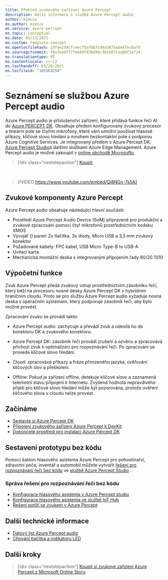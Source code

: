 ```yaml
---
title: Přehled zvukového zařízení Azure Percept
description: Další informace o službě Azure Percept audio
author: mimcco
ms.author: mimcco
ms.service: azure-percept
ms.topic: conceptual
ms.date: 03/23/2021
ms.custom: template-concept
ms.openlocfilehash: 23fae249cfceec75af0b7c49a3875ab447ecbafd
ms.sourcegitcommit: f0a3ee8ff77ee89f83b69bc30cb87caa80f1e724
ms.translationtype: MT
ms.contentlocale: cs-CZ
ms.lasthandoff: 03/26/2021
ms.locfileid: "105564258"
---
```

# <a name="introduction-to-azure-percept-audio"></a>Seznámení se službou Azure Percept audio

Azure Percept audio je příslušenství zařízení, které přidává funkce řeči AI do [Azure PERCEPT DK](./overview-azure-percept-dk.md). Obsahuje předem konfigurovaný zvukový procesor a lineární pole se čtyřmi mikrofony, které vám umožní používat hlasové příkazy, klíčové slovo hledání a mnohem bezkontaktní pole s podporou Azure Cognitive Services. Je integrovaný předem s Azure Percept DK, [Azure Percept Studio](https://go.microsoft.com/fwlink/?linkid=2135819)a dalšími službami Azure Edge Management. Azure Percept audio je možné zakoupit v [online obchodě Microsoftu](https://go.microsoft.com/fwlink/p/?LinkId=2155270).

> [!div class="nextstepaction"]
> [Koupit](https://go.microsoft.com/fwlink/p/?LinkId=2155270)

</br>

> [!VIDEO https://www.youtube.com/embed/Qj8NGn-7s5A]

## <a name="azure-percept-audio-components"></a>Zvukové komponenty Azure Percept

Azure Percept audio obsahuje následující hlavní součásti:

- Prostředí Azure Percept Audio Device (SoM) připravené pro produkční a zvukové zpracování pomocí čtyř mikrofonů prostřednictvím kodeku XMOS
- Vývojář () panel: 2x tlačítka, 3x diody, Micro USB a 3,5 mm zvukový konektor
- Požadované kabely: FPC kabel, USB Micro Type-B to USB-A
- Uvítací karta
- Mechanická montážní deska s integrovaným připojením řady 80/20 1010

## <a name="compute-capabilities"></a>Výpočetní funkce 

Zvuk Azure Percept předá zvukový vstup prostřednictvím zásobníku řeči, který běží na procesoru nosné desky Azure Percept DK v hybridním hraničním cloudu. Proto se pro službu Azure Percept audio vyžaduje nosná deska s operačním systémem, který podporuje zásobník řeči, aby bylo možné provést. 

Zpracování zvuku se provádí takto: 

- Azure Percept audio: zachycuje a převádí zvuk a odesílá ho do konektoru DK a zvukového konektoru.

- Azure Percept DK: zásobník řeči provádí zrušení a ozvěnu a zpracovává příchozí zvuk k optimalizaci pro rozpoznávání řeči. Po zpracování se provede klíčové slovo hledání.

- Cloud: zpracovává příkazy a fráze přirozeného jazyka, ověřování klíčových slov a přeškolení. 

- Offline: Pokud je zařízení offline, detekuje klíčové slovo a zaznamená telemetrii stavu připojení k Internetu. Zvýšená hodnota nepravdivého přijetí pro klíčové slovo hledání může být pozorována, protože ověření klíčového slova v cloudu nelze provést. 

## <a name="getting-started"></a>Začínáme

- [Sestavte si Azure Percept DK](./quickstart-percept-dk-unboxing.md)
- [Připojení zvukového zařízení Azure Percept k DevKit](./quickstart-percept-audio-setup.md)
- [Dokončete prostředí pro instalaci Azure Percept DK](./quickstart-percept-dk-set-up.md)

## <a name="build-a-no-code-prototype"></a>Sestavení prototypu bez kódu

Pomocí šablon hlasového asistenta Azure Percept pro pohostinství, zdravotní péče, inventář a automobil můžete vytvořit [řešení pro rozpoznávání řeči bez kódu](./tutorial-no-code-speech.md) ve [službě Azure Percept Studio](https://go.microsoft.com/fwlink/?linkid=2135819) .

### <a name="manage-your-no-code-speech-solution"></a>Správa řešení pro rozpoznávání řeči bez kódu

- [Konfigurace hlasového asistenta v Azure Percept studiu](./how-to-manage-voice-assistant.md)
- [Konfigurace hlasového asistenta ve službě IoT Hub](./how-to-configure-voice-assistant.md)
- [Řešení potíží se zvukem v Azure Percept](./troubleshoot-audio-accessory-speech-module.md)

## <a name="additional-technical-information"></a>Další technické informace

- [Datový list Azure Percept audio](./azure-percept-audio-datasheet.md)
- [Chování tlačítka a indikátoru LED](./audio-button-led-behavior.md)

## <a name="next-steps"></a>Další kroky

> [!div class="nextstepaction"]
> [Koupit si zvukové zařízení Azure Percept z Microsoft Online Storu](https://go.microsoft.com/fwlink/p/?LinkId=2155270)
